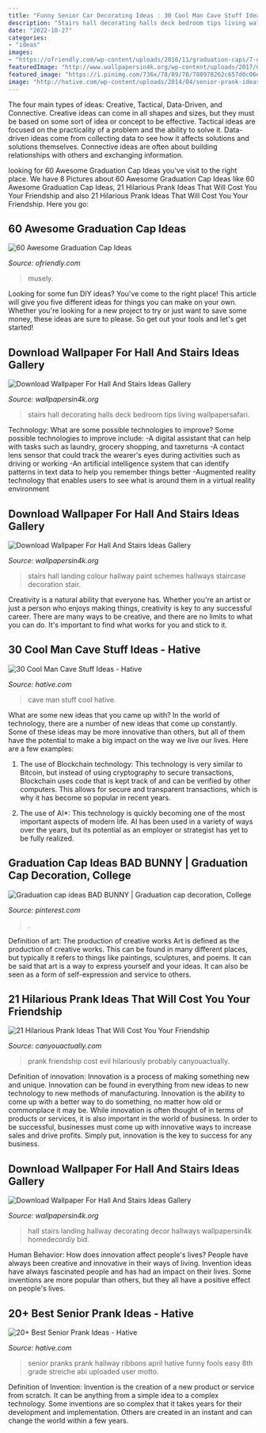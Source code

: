 ```yaml
---
title: "Funny Senior Car Decorating Ideas : 30 Cool Man Cave Stuff Ideas"
description: "Stairs hall decorating halls deck bedroom tips living wallpapersafari"
date: "2022-10-27"
categories:
- "ideas"
images:
- "https://ofriendly.com/wp-content/uploads/2016/11/graduation-caps/7-graduation-cap-ideas.jpg"
featuredImage: "http://www.wallpapersin4k.org/wp-content/uploads/2017/04/Wallpaper-For-Hall-And-Stairs-Ideas-23.jpg"
featured_image: "https://i.pinimg.com/736x/78/89/78/788978262c657d0c06ed2782bbe90177.jpg"
image: "http://hative.com/wp-content/uploads/2014/04/senior-prank-ideas/18-ribbons-in-the-hallway.jpg"
---
```



The four main types of ideas: Creative, Tactical, Data-Driven, and Connective.
Creative ideas can come in all shapes and sizes, but they must be based on some sort of idea or concept to be effective. Tactical ideas are focused on the practicality of a problem and the ability to solve it. Data-driven ideas come from collecting data to see how it affects solutions and solutions themselves. Connective ideas are often about building relationships with others and exchanging information.

	

		
looking for 60 Awesome Graduation Cap Ideas you've visit to the right place. We have 8 Pictures about 60 Awesome Graduation Cap Ideas like 60 Awesome Graduation Cap Ideas, 21 Hilarious Prank Ideas That Will Cost You Your Friendship and also 21 Hilarious Prank Ideas That Will Cost You Your Friendship. Here you go:
		
    
## 60 Awesome Graduation Cap Ideas

<img loading=lazy src="https://ofriendly.com/wp-content/uploads/2016/11/graduation-caps/7-graduation-cap-ideas.jpg" onerror="this.onerror=null;this.src='https://tse2.mm.bing.net/th?id=OIP._8d2jM13CL6tOa8alUHk3QHaHa&amp;pid=15.1';" alt="60 Awesome Graduation Cap Ideas">

_Source: ofriendly.com_

>musely. 

	

Looking for some fun DIY ideas? You've come to the right place! This article will give you five different ideas for things you can make on your own. Whether you're looking for a new project to try or just want to save some money, these ideas are sure to please. So get out your tools and let's get started!

    
## Download Wallpaper For Hall And Stairs Ideas Gallery

<img loading=lazy src="http://www.wallpapersin4k.org/wp-content/uploads/2017/04/Wallpaper-For-Hall-And-Stairs-Ideas-5.jpg" onerror="this.onerror=null;this.src='https://tse4.mm.bing.net/th?id=OIP.tqmHffp49QYPmv7BQJ1EXQHaLH&amp;pid=15.1';" alt="Download Wallpaper For Hall And Stairs Ideas Gallery">

_Source: wallpapersin4k.org_

>stairs hall decorating halls deck bedroom tips living wallpapersafari. 

	

Technology: What are some possible technologies to improve?
Some possible technologies to improve include: 
-A digital assistant that can help with tasks such as laundry, grocery shopping, and taxreturns 
-A contact lens sensor that could track the wearer's eyes during activities such as driving or working 
-An artificial intelligence system that can identify patterns in text data to help you remember things better 
-Augmented reality technology that enables users to see what is around them in a virtual reality environment

    
## Download Wallpaper For Hall And Stairs Ideas Gallery

<img loading=lazy src="http://www.wallpapersin4k.org/wp-content/uploads/2017/04/Wallpaper-For-Hall-And-Stairs-Ideas-21.jpg" onerror="this.onerror=null;this.src='https://tse2.mm.bing.net/th?id=OIP.kokcvF8gutVs-lPtyLMybQHaJ6&amp;pid=15.1';" alt="Download Wallpaper For Hall And Stairs Ideas Gallery">

_Source: wallpapersin4k.org_

>stairs hall landing colour hallway paint schemes hallways staircase decoration stair. 

	

Creativity is a natural ability that everyone has. Whether you're an artist or just a person who enjoys making things, creativity is key to any successful career. There are many ways to be creative, and there are no limits to what you can do. It's important to find what works for you and stick to it.

    
## 30 Cool Man Cave Stuff Ideas - Hative

<img loading=lazy src="https://hative.com/wp-content/uploads/2015/06/12-man-cave-stuff-ideas.jpg" onerror="this.onerror=null;this.src='https://tse4.mm.bing.net/th?id=OIP.dvJ2GNnzEK2IqDl4kylH8gHaGL&amp;pid=15.1';" alt="30 Cool Man Cave Stuff Ideas - Hative">

_Source: hative.com_

>cave man stuff cool hative. 

	

What are some new ideas that you came up with?
In the world of technology, there are a number of new ideas that come up constantly. Some of these ideas may be more innovative than others, but all of them have the potential to make a big impact on the way we live our lives. Here are a few examples:
1. The use of Blockchain technology: This technology is very similar to Bitcoin, but instead of using cryptography to secure transactions, Blockchain uses code that is kept track of and can be verified by other computers. This allows for secure and transparent transactions, which is why it has become so popular in recent years.

2. The use of AI*: This technology is quickly becoming one of the most important aspects of modern life. AI has been used in a variety of ways over the years, but its potential as an employer or strategist has yet to be fully realized.

    
## Graduation Cap Ideas BAD BUNNY | Graduation Cap Decoration, College

<img loading=lazy src="https://i.pinimg.com/736x/78/89/78/788978262c657d0c06ed2782bbe90177.jpg" onerror="this.onerror=null;this.src='https://tse1.mm.bing.net/th?id=OIP.bDwq--UbU_KA01uWZ7CdnQHaJE&amp;pid=15.1';" alt="Graduation cap ideas BAD BUNNY | Graduation cap decoration, College">

_Source: pinterest.com_

>. 

	

Definition of art: The production of creative works
Art is defined as the production of creative works. This can be found in many different places, but typically it refers to things like paintings, sculptures, and poems. It can be said that art is a way to express yourself and your ideas. It can also be seen as a form of self-expression and service to others.

    
## 21 Hilarious Prank Ideas That Will Cost You Your Friendship

<img loading=lazy src="https://canyouactually.com/wp-content/uploads/prank-ideas.jpg" onerror="this.onerror=null;this.src='https://tse3.mm.bing.net/th?id=OIP._VkUiVLFKW-r64Sp5wBYMAHaDk&amp;pid=15.1';" alt="21 Hilarious Prank Ideas That Will Cost You Your Friendship">

_Source: canyouactually.com_

>prank friendship cost evil hilariously probably canyouactually. 

	

Definition of innovation:
Innovation is a process of making something new and unique. Innovation can be found in everything from new ideas to new technology to new methods of manufacturing. Innovation is the ability to come up with a better way to do something, no matter how old or commonplace it may be.
While innovation is often thought of in terms of products or services, it is also important in the world of business. In order to be successful, businesses must come up with innovative ways to increase sales and drive profits. Simply put, innovation is the key to success for any business.

    
## Download Wallpaper For Hall And Stairs Ideas Gallery

<img loading=lazy src="http://www.wallpapersin4k.org/wp-content/uploads/2017/04/Wallpaper-For-Hall-And-Stairs-Ideas-23.jpg" onerror="this.onerror=null;this.src='https://tse4.mm.bing.net/th?id=OIP.49Gy3pfHP1fAcxoXIfEuDwHaJ4&amp;pid=15.1';" alt="Download Wallpaper For Hall And Stairs Ideas Gallery">

_Source: wallpapersin4k.org_

>hall stairs landing hallway decorating decor hallways wallpapersin4k homedecordiy bid. 

	

Human Behavior: How does innovation affect people's lives?
People have always been creative and innovative in their ways of living. Invention ideas have always fascinated people and has had an impact on their lives. Some inventions are more popular than others, but they all have a positive effect on people's lives.

    
## 20+ Best Senior Prank Ideas - Hative

<img loading=lazy src="http://hative.com/wp-content/uploads/2014/04/senior-prank-ideas/18-ribbons-in-the-hallway.jpg" onerror="this.onerror=null;this.src='https://tse2.mm.bing.net/th?id=OIP.oQ0aMSOPBZPbIh-X1W66_QHaFj&amp;pid=15.1';" alt="20+ Best Senior Prank Ideas - Hative">

_Source: hative.com_

>senior pranks prank hallway ribbons april hative funny fools easy 8th grade streiche abi uploaded user motto. 

	

Definition of Invention:
Invention is the creation of a new product or service from scratch. It can be anything from a simple idea to a complex technology. Some inventions are so complex that it takes years for their development and implementation. Others are created in an instant and can change the world within a few years.

